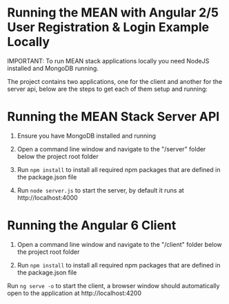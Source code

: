 # Running the MEAN with Angular 2/5 User Registration & Login Example Locally

IMPORTANT: To run MEAN stack applications locally you need NodeJS installed and MongoDB running.

The project contains two applications, one for the client and another for the server api, below are the steps to get each of them setup and running:

# Running the MEAN Stack Server API
1. Ensure you have MongoDB installed and running
 
2. Open a command line window and navigate to the "/server" folder below the project root folder
 
3. Run `npm install` to install all required npm packages that are defined in the package.json file
 
4. Run `node server.js` to start the server, by default it runs at http://localhost:4000

# Running the Angular 6 Client
1. Open a command line window and navigate to the "/client" folder below the project root folder
 
2. Run `npm install` to install all required npm packages that are defined in the package.json file
 
Run `ng serve -o` to start the client, a browser window should automatically open to the application at http://localhost:4200

